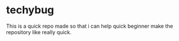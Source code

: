 # techybug
This is a quick repo made so that i can help quick beginner make the repository like really quick.
